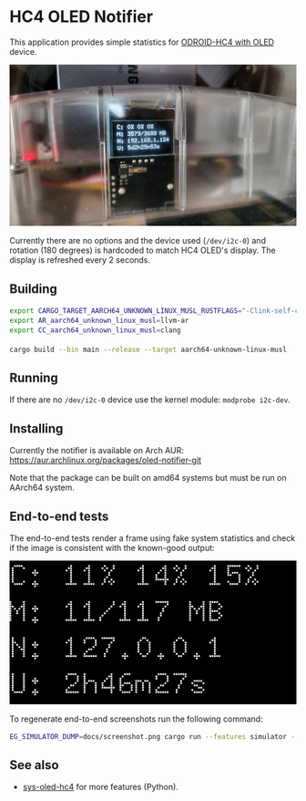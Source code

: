 # HC4 OLED Notifier

This application provides simple statistics for [ODROID-HC4 with OLED] device.

[ODROID-HC4 with OLED]: https://www.hardkernel.com/shop/odroid-hc4-oled/

![Real-life render](docs/real.jpg)

Currently there are no options and the device used (`/dev/i2c-0`) and
rotation (180 degrees) is hardcoded to match HC4 OLED's display. The
display is refreshed every 2 seconds.

## Building

```sh
export CARGO_TARGET_AARCH64_UNKNOWN_LINUX_MUSL_RUSTFLAGS="-Clink-self-contained=yes -Clinker=rust-lld"
export AR_aarch64_unknown_linux_musl=llvm-ar
export CC_aarch64_unknown_linux_musl=clang

cargo build --bin main --release --target aarch64-unknown-linux-musl
```

## Running

If there are no `/dev/i2c-0` device use the kernel module: `modprobe
i2c-dev`.

## Installing

Currently the notifier is available on Arch AUR:
https://aur.archlinux.org/packages/oled-notifier-git

Note that the package can be built on amd64 systems but must be run on
AArch64 system.

## End-to-end tests

The end-to-end tests render a frame using fake system statistics and
check if the image is consistent with the known-good output:

![Simulated output](docs/screenshot.png)

To regenerate end-to-end screenshots run the following command:

```sh
EG_SIMULATOR_DUMP=docs/screenshot.png cargo run --features simulator --bin simulate
```

## See also

  - [sys-oled-hc4](https://github.com/rpardini/sys-oled-hc4) for more
    features (Python).
